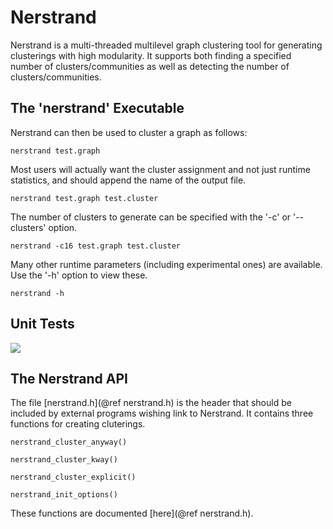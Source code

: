 Nerstrand
=========

Nerstrand is a multi-threaded multilevel graph clustering tool for generating
clusterings with high modularity. It supports both finding a specified number
of clusters/communities as well as detecting the number of
clusters/communities. 


The 'nerstrand' Executable
--------------------------

Nerstrand can then be used to cluster a graph as follows:

    nerstrand test.graph


Most users will actually want the cluster assignment and not just runtime
statistics, and should append the name of the output file.

    nerstrand test.graph test.cluster 


The number of clusters to generate can be specified with the '-c' or 
'--clusters' option.

    nerstrand -c16 test.graph test.cluster


Many other runtime parameters (including experimental ones) are available. Use 
the '-h' option to view these.

    nerstrand -h
    


Unit Tests
----------

<a href="https://travis-ci.org/dlasalle/nerstrand">
  <img src="https://travis-ci.org/dlasalle/nerstrand.svg?branch=master"/>
</a>



The Nerstrand API
-----------------

The file [nerstrand.h](@ref nerstrand.h) is the header that should be included
by external programs wishing link to Nerstrand. It contains three functions for
creating cluterings.


    nerstrand_cluster_anyway()

    nerstrand_cluster_kway()   

    nerstrand_cluster_explicit()

    nerstrand_init_options()


These functions are documented [here](@ref nerstrand.h).


